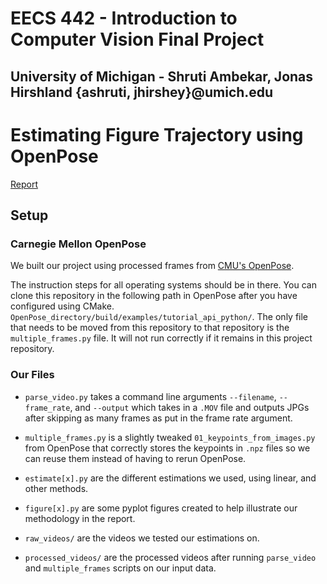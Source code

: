 # EECS 442 - Introduction to Computer Vision Final Project
## University of Michigan - Shruti Ambekar, Jonas Hirshland {ashruti, jhirshey}@umich.edu

# Estimating Figure Trajectory using OpenPose

[Report](final_paper.pdf)

## Setup

### Carnegie Mellon OpenPose
We built our project using processed frames from [CMU's
OpenPose](https://github.com/CMU-Perceptual-Computing-Lab/openpose).

The instruction steps for all operating systems should be in there. You can
clone this repository in the following path in OpenPose after you have
configured using CMake.
`OpenPose_directory/build/examples/tutorial_api_python/`. The only file that
needs to be moved from this repository to that repository is the
`multiple_frames.py` file. It will not run correctly if it remains in this
project repository.

### Our Files

* `parse_video.py` takes a command line arguments `--filename`, `--frame_rate`,
  and `--output` which takes in a `.MOV` file and outputs JPGs after skipping
  as many frames as put in the frame rate argument. 

* `multiple_frames.py` is a slightly tweaked `01_keypoints_from_images.py` from
OpenPose that correctly stores the keypoints in `.npz` files so we can reuse
them instead of having to rerun OpenPose.

* `estimate[x].py` are the different estimations we used, using linear, and
  other methods. 

* `figure[x].py` are some pyplot figures created to help illustrate our
  methodology in the report.

* `raw_videos/` are the videos we tested our estimations on.

* `processed_videos/` are the processed videos after running `parse_video` and
  `multiple_frames` scripts on our input data.
